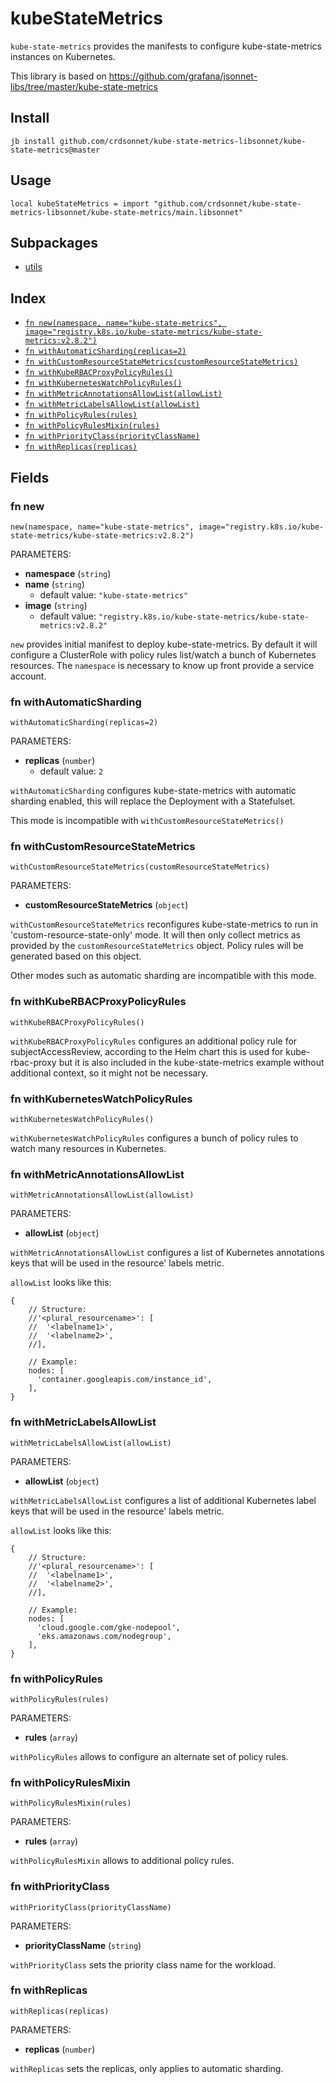 # kubeStateMetrics

`kube-state-metrics` provides the manifests to configure kube-state-metrics
instances on Kubernetes.

This library is based on https://github.com/grafana/jsonnet-libs/tree/master/kube-state-metrics

## Install

```
jb install github.com/crdsonnet/kube-state-metrics-libsonnet/kube-state-metrics@master
```

## Usage

```jsonnet
local kubeStateMetrics = import "github.com/crdsonnet/kube-state-metrics-libsonnet/kube-state-metrics/main.libsonnet"
```


## Subpackages

* [utils](utils.md)

## Index

* [`fn new(namespace, name="kube-state-metrics", image="registry.k8s.io/kube-state-metrics/kube-state-metrics:v2.8.2")`](#fn-new)
* [`fn withAutomaticSharding(replicas=2)`](#fn-withautomaticsharding)
* [`fn withCustomResourceStateMetrics(customResourceStateMetrics)`](#fn-withcustomresourcestatemetrics)
* [`fn withKubeRBACProxyPolicyRules()`](#fn-withkuberbacproxypolicyrules)
* [`fn withKubernetesWatchPolicyRules()`](#fn-withkuberneteswatchpolicyrules)
* [`fn withMetricAnnotationsAllowList(allowList)`](#fn-withmetricannotationsallowlist)
* [`fn withMetricLabelsAllowList(allowList)`](#fn-withmetriclabelsallowlist)
* [`fn withPolicyRules(rules)`](#fn-withpolicyrules)
* [`fn withPolicyRulesMixin(rules)`](#fn-withpolicyrulesmixin)
* [`fn withPriorityClass(priorityClassName)`](#fn-withpriorityclass)
* [`fn withReplicas(replicas)`](#fn-withreplicas)

## Fields

### fn new

```jsonnet
new(namespace, name="kube-state-metrics", image="registry.k8s.io/kube-state-metrics/kube-state-metrics:v2.8.2")
```

PARAMETERS:

* **namespace** (`string`)
* **name** (`string`)
   - default value: `"kube-state-metrics"`
* **image** (`string`)
   - default value: `"registry.k8s.io/kube-state-metrics/kube-state-metrics:v2.8.2"`

`new` provides initial manifest to deploy kube-state-metrics. By default it will
configure a ClusterRole with policy rules list/watch a bunch of Kubernetes
resources. The `namespace` is necessary to know up front provide a service account.

### fn withAutomaticSharding

```jsonnet
withAutomaticSharding(replicas=2)
```

PARAMETERS:

* **replicas** (`number`)
   - default value: `2`

`withAutomaticSharding` configures kube-state-metrics with automatic sharding enabled, this will replace the Deployment with a Statefulset.

This mode is incompatible with `withCustomResourceStateMetrics()`

### fn withCustomResourceStateMetrics

```jsonnet
withCustomResourceStateMetrics(customResourceStateMetrics)
```

PARAMETERS:

* **customResourceStateMetrics** (`object`)

`withCustomResourceStateMetrics` reconfigures kube-state-metrics to run in
'custom-resource-state-only' mode. It will then only collect metrics as provided by
the `customResourceStateMetrics` object. Policy rules will be generated based on
this object.

Other modes such as automatic sharding are incompatible with this mode.

### fn withKubeRBACProxyPolicyRules

```jsonnet
withKubeRBACProxyPolicyRules()
```


`withKubeRBACProxyPolicyRules` configures an additional policy rule for
subjectAccessReview, according to the Helm chart this is used for kube-rbac-proxy
but it is also included in the kube-state-metrics example without additional
context, so it might not be necessary.

### fn withKubernetesWatchPolicyRules

```jsonnet
withKubernetesWatchPolicyRules()
```


`withKubernetesWatchPolicyRules` configures a bunch of policy rules to watch many resources in Kubernetes.

### fn withMetricAnnotationsAllowList

```jsonnet
withMetricAnnotationsAllowList(allowList)
```

PARAMETERS:

* **allowList** (`object`)

`withMetricAnnotationsAllowList` configures a list of Kubernetes annotations keys that will be used in the resource' labels metric.

`allowList` looks like this:

```jsonnet
{
    // Structure:
    //'<plural_resourcename>': [
    //  '<labelname1>',
    //  '<labelname2>',
    //],

    // Example:
    nodes: [
      'container.googleapis.com/instance_id',
    ],
}
```

### fn withMetricLabelsAllowList

```jsonnet
withMetricLabelsAllowList(allowList)
```

PARAMETERS:

* **allowList** (`object`)

`withMetricLabelsAllowList` configures a list of additional Kubernetes label keys that will be used in the resource' labels metric.

`allowList` looks like this:

```jsonnet
{
    // Structure:
    //'<plural_resourcename>': [
    //  '<labelname1>',
    //  '<labelname2>',
    //],

    // Example:
    nodes: [
      'cloud.google.com/gke-nodepool',
      'eks.amazonaws.com/nodegroup',
    ],
}
```

### fn withPolicyRules

```jsonnet
withPolicyRules(rules)
```

PARAMETERS:

* **rules** (`array`)

`withPolicyRules` allows to configure an alternate set of policy rules.
### fn withPolicyRulesMixin

```jsonnet
withPolicyRulesMixin(rules)
```

PARAMETERS:

* **rules** (`array`)

`withPolicyRulesMixin` allows to additional policy rules.
### fn withPriorityClass

```jsonnet
withPriorityClass(priorityClassName)
```

PARAMETERS:

* **priorityClassName** (`string`)

`withPriorityClass` sets the priority class name for the workload.

### fn withReplicas

```jsonnet
withReplicas(replicas)
```

PARAMETERS:

* **replicas** (`number`)

`withReplicas` sets the replicas, only applies to automatic sharding.
